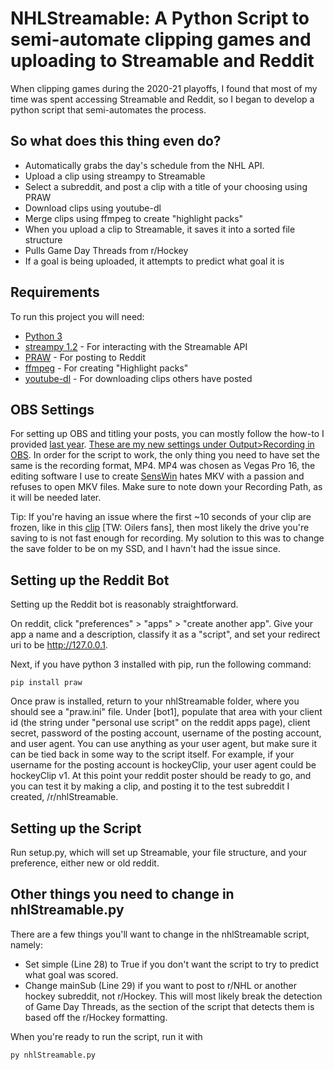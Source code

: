 # NHLStreamable: A Python Script to semi-automate clipping games and uploading to Streamable and Reddit

When clipping games during the 2020-21 playoffs, I found that most of my time was spent accessing Streamable and Reddit, so I began to develop a python script that semi-automates the process.  



## So what does this thing even do?

- Automatically grabs the day's schedule from the NHL API.
- Upload a clip using streampy to Streamable
- Select a subreddit, and post a clip with a title of your choosing using PRAW
- Download clips using youtube-dl
- Merge clips using ffmpeg to create "highlight packs"
- When you upload a clip to Streamable, it saves it into a sorted file structure
- Pulls Game Day Threads from r/Hockey
- If a goal is being uploaded, it attempts to predict what goal it is



## Requirements

To run this project you will need:

- [Python 3](https://www.python.org/downloads/)
- [streampy 1.2](https://pypi.org/project/streampy/) - For interacting with the Streamable API
- [PRAW](https://praw.readthedocs.io/en/stable/) - For posting to Reddit
- [ffmpeg](https://www.ffmpeg.org/) - For creating "Highlight packs"
- [youtube-dl](https://youtube-dl.org/) - For downloading clips others have posted



## OBS Settings

For setting up OBS and titling your posts, you can mostly follow the how-to I provided [last year](https://www.reddit.com/r/hockey/comments/et3hlw/howto_so_you_wanna_make_clips_for_rhockey_heres/). [These are my new settings under Output>Recording in OBS](https://i.imgur.com/86SgrV9.png). In order for the script to work, the only thing you need to have set the same is the recording format, MP4. MP4 was chosen as Vegas Pro 16, the editing software I use to create [SensWin](https://streamable.com/fkbrja) hates MKV with a passion and refuses to open MKV files. Make sure to note down your Recording Path, as it will be needed later.



Tip: If you're having an issue where the first ~10 seconds of your clip are frozen, like in this [clip](https://streamable.com/1ryajt) [TW: Oilers fans], then most likely the drive you're saving to is not fast enough for recording. My solution to this was to change the save folder to be on my SSD, and I havn't had the issue since.



## Setting up the Reddit Bot

Setting up the Reddit bot is reasonably straightforward.

On reddit, click "preferences" > "apps" > "create another app". Give your app a name and a description, classify it as a "script", and set your redirect uri to be http://127.0.0.1.



Next, if you have python 3 installed with pip, run the following command:

```
pip install praw
```

Once praw is installed, return to your nhlStreamable folder, where you should see a "praw.ini" file. Under [bot1], populate that area with your client id (the string under "personal use script" on the reddit apps page), client secret, password of the posting account, username of the posting account, and user agent. You can use anything as your user agent, but make sure it can be tied back in some way to the script itself. For example, if your username for the posting account is hockeyClip, your user agent could be hockeyClip v1. At this point your reddit poster should be ready to go, and you can test it by making a clip, and posting it to the test subreddit I created, /r/nhlStreamable.



## Setting up the Script

Run setup.py, which will set up Streamable, your file structure, and your preference, either new or old reddit.

## Other things you need to change in nhlStreamable.py

There are a few things you'll want to change in the nhlStreamable script, namely:

- Set simple (Line 28) to True if you don't want the script to try to predict what goal was scored.
- Change mainSub (Line 29) if you want to post to r/NHL or another hockey subreddit, not r/Hockey. This will most likely break the detection of Game Day Threads, as the section of the script that detects them is based off the r/Hockey formatting.



When you're ready to run the script, run it with
```
py nhlStreamable.py
```
